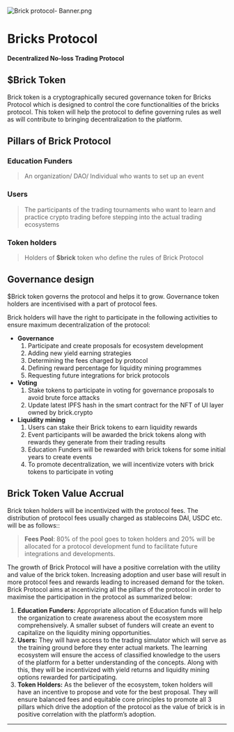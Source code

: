 ![Brick protocol- Banner.png](https://i.imgur.com/f5pTBKi.pngg)
# **Bricks Protocol**
**Decentralized No-loss Trading Protocol**

## **$Brick Token**

<aside>
Brick token is a cryptographically secured governance token for Bricks Protocol which is designed to control the core functionalities of the bricks protocol. This token will help the protocol to define governing rules as well as will contribute to bringing decentralization to the platform.

</aside>

## **Pillars of Brick Protocol**

### **Education Funders**

> An organization/ DAO/ Individual who wants to set up an event
> 

### **Users**

> The participants of the trading tournaments who want to learn and practice crypto trading before stepping into the actual trading ecosystems
> 

### **Token holders**

> Holders of **$brick** token who define the rules of Brick Protocol
> 

## **Governance design**

$Brick token governs the protocol and helps it to grow. Governance token holders are incentivised with a part of protocol fees.

Brick holders will have the right to participate in the following activities to ensure maximum decentralization of the protocol:

- **Governance**
    1. Participate and create proposals for ecosystem development
    2. Adding new yield earning strategies
    3. Determining the fees charged by protocol
    4. Defining reward percentage for liquidity mining programmes
    5. Requesting future integrations for brick protocols
- **Voting**
    1. Stake tokens to participate in voting for governance proposals to avoid brute force attacks
    2. Update latest IPFS hash in the smart contract for the NFT of UI layer owned by brick.crypto
- **Liquidity mining**
    1. Users can stake their Brick tokens to earn liquidity rewards
    2. Event participants will be awarded the brick tokens along with rewards they generate from their trading results
    3. Education Funders will be rewarded with brick tokens for some initial years to create events
    4. To promote decentralization, we will incentivize voters with brick tokens to participate in voting


## **Brick Token Value Accrual**

Brick token holders will be incentivized with the protocol fees. The distribution of protocol fees usually charged as stablecoins DAI, USDC etc. will be as follows::

> **Fees Pool**: 80% of the pool goes to token holders and 20% will be allocated for a protocol development fund to facilitate future integrations and developments.
> 

The growth of Brick Protocol will have a positive correlation with the utility and value of the brick token. Increasing adoption and user base will result in more protocol fees and rewards leading to increased demand for the token. Brick Protocol aims at incentivizing all the pillars of the protocol in order to maximise the participation in the protocol as summarized below:

1. **Education Funders:** Appropriate allocation of Education funds will help the organization to create awareness about the ecosystem more comprehensively. A smaller subset of funders will create an event to capitalize on the liquidity mining opportunities.
2. **Users:** They will have access to the trading simulator which will serve as the training ground before they enter actual markets. The learning ecosystem will ensure the access of classified knowledge to the users of the platform for a better understanding of the concepts. Along with this, they will be incentivized with yield returns and liquidity mining options rewarded for participating.
3. **Token Holders:** As the believer of the ecosystem, token holders will have an incentive to propose and vote for the best proposal. They will ensure balanced fees and equitable core principles to promote all 3 pillars which drive the adoption of the protocol as the value of brick is in positive correlation with the platform’s adoption.
---
